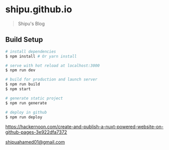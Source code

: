 # shipu.github.io

> Shipu's Blog

## Build Setup

``` bash
# install dependencies
$ npm install # Or yarn install

# serve with hot reload at localhost:3000
$ npm run dev

# build for production and launch server
$ npm run build
$ npm start

# generate static project
$ npm run generate

# deploy in github
$ npm run deploy
```

https://hackernoon.com/create-and-publish-a-nuxt-powered-website-on-github-pages-3e922dfa7372

shipuahamed01@gmail.com